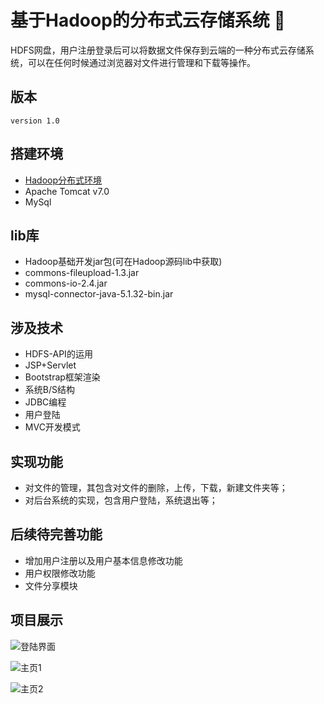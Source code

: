 # <a id="top"></a>基于Hadoop的分布式云存储系统  :palm_tree:
HDFS网盘，用户注册登录后可以将数据文件保存到云端的一种分布式云存储系统，可以在任何时候通过浏览器对文件进行管理和下载等操作。

## 版本
`version 1.0`

## 搭建环境
- [Hadoop分布式环境](http://blog.csdn.net/Coder__CS/article/category/7254744)	
- Apache Tomcat v7.0
- MySql

## lib库
- Hadoop基础开发jar包(可在Hadoop源码lib中获取)
- commons-fileupload-1.3.jar
- commons-io-2.4.jar
- mysql-connector-java-5.1.32-bin.jar

## 涉及技术
- HDFS-API的运用
- JSP+Servlet
- Bootstrap框架渲染
- 系统B/S结构
- JDBC编程
- 用户登陆
- MVC开发模式
	
## 实现功能
- 对文件的管理，其包含对文件的删除，上传，下载，新建文件夹等；
- 对后台系统的实现，包含用户登陆，系统退出等；
	
	
## 后续待完善功能
- 增加用户注册以及用户基本信息修改功能
- 用户权限修改功能
- 文件分享模块

## 项目展示
![登陆界面](https://i.imgur.com/yv5EngR.png)

![主页1](https://i.imgur.com/VcjBCzJ.png)

![主页2](https://i.imgur.com/mAMWacg.png)

